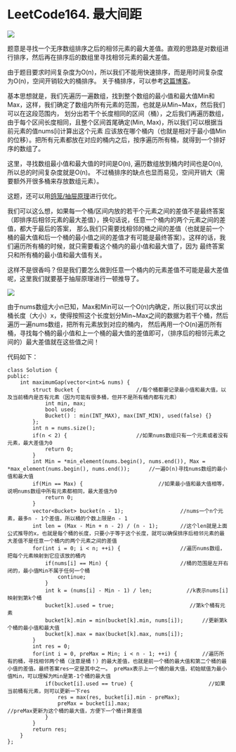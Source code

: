 # LeetCode164. 最大间距

![](https://img2020.cnblogs.com/blog/2078361/202008/2078361-20200807100231041-1018473215.png)

题意是寻找一个无序数组排序之后的相邻元素的最大差值。直观的思路是对数组进行排序，然后再在排序后的数组里寻找相邻元素的最大差值。

由于题目要求时间复杂度为O(n)，所以我们不能用快速排序，而是用时间复杂度为O(n)，空间开销较大的桶排序。
关于桶排序，可以参考[这篇博客](http://data.biancheng.net/view/115.html)。

基本思想就是，我们先遍历一遍数组，找到整个数组的最小值和最大值Min和Max，这样，我们确定了数组内所有元素的范围，也就是从Min~Max，然后我们可以在这段范围内，
划分出若干个长度相同的区间（桶），之后我们再遍历数组，由于每个区间长度相同，且整个区间首尾确定(Min, Max)，所以我们可以根据当前元素的值nums[i]计算出这个元素
应该放在哪个桶内（也就是相对于最小值Min的位移）。把所有元素都放在对应的桶内之后，按序遍历所有桶，就得到一个排好序的数组了。

这里，寻找数组最小值和最大值的时间是O(n), 遍历数组放到桶内时间也是O(n),所以总的时间复杂度就是O(n)。
不过桶排序的缺点也显而易见，空间开销大（需要额外开很多桶来存放数组元素）。

这题，还可以用[鸽笼/抽屉原理](https://zhuanlan.zhihu.com/p/75478415)进行优化。

我们可以这么想，如果每一个桶/区间内放的若干个元素之间的差值不是最终答案（即排序后相邻元素的最大差值），换句话说，任意一个桶内的两个元素之间的差值，都大于最后的答案，
那么我们只需要找相邻的桶之间的差值（也就是前一个桶的最大值和后一个桶的最小值之间的差值才有可能是最终答案）。这样的话，我们遍历所有桶的时候，就只需要看这个桶内的最小值和最大值了，因为
最终答案只和所有桶的最小值和最大值有关。

这样不是很香吗？但是我们要怎么做到任意一个桶内的元素差值不可能是最大差值呢，这里我们就要基于抽屉原理进行一顿推导了。

![](https://img2020.cnblogs.com/blog/2078361/202008/2078361-20200807103818531-837966094.png)

由于nums数组大小n已知，Max和Min可以一个O(n)内确定，所以我们可以求出桶长度（大小）x，使得按照这个长度划分Min~Max之间的数据为若干个桶，然后遍历一遍nums数组，把所有元素放到对应的桶内，
然后再用一个O(n)遍历所有桶，寻找每个桶的最小值和上一个桶的最大值的差值即可，（排序后的相邻元素之间的）最大差值就在这些值之间！

代码如下：

```
class Solution {
public:
    int maximumGap(vector<int>& nums) {
        struct Bucket {                  //每个桶都要记录最小值和最大值，以及当前桶内是否有元素（因为可能有很多桶，但并不是所有桶内都有元素）
            int min, max;            
            bool used;
            Bucket() : min(INT_MAX), max(INT_MIN), used(false) {}
        };
        int n = nums.size();
        if(n < 2) {                      //如果nums数组只有一个元素或者没有元素，最大差值为0
            return 0;
        }
        int Min = *min_element(nums.begin(), nums.end()), Max = *max_element(nums.begin(), nums.end());      //一遍O(n)寻找nums数组的最小值和最大值
        if(Min == Max) {                        //如果最小值和最大值相等，说明nums数组中所有元素都相同，最大差值为0
            return 0;
        }
        vector<Bucket> bucket(n - 1);                  //nums一个n个元素，最多n - 1个差值，所以桶的个数上限是n - 1
        int len = (Max - Min + n - 2) / (n - 1);       //这个len就是上面公式推导的x，也就是每个桶的长度，只要小于等于这个长度，就可以确保排序后相邻元素的最大差值不是任意一个桶内的两个元素之间的差值
        for(int i = 0; i < n; ++i) {                   //遍历nums数组，把每个元素映射到它应该放的桶内
            if(nums[i] == Min) {                       //桶的范围是左开右闭的，最小值Min不属于任何一个桶
                continue;
            }
            int k = (nums[i] - Min - 1) / len;           //k表示nums[i]映射到第k个桶
            bucket[k].used = true;                        //第k个桶有元素
            bucket[k].min = min(bucket[k].min, nums[i]);      //更新第k个桶的最小值和最大值
            bucket[k].max = max(bucket[k].max, nums[i]);
        }
        int res = 0;
        for(int i = 0, preMax = Min; i < n - 1; ++i) {        //遍历所有的桶，寻找相邻两个桶（注意是桶！）的最大差值，也就是前一个桶的最大值和第二个桶的最小值的差值。最终答案res一定是其中之一。 preMax表示上一个桶的最大值，初始赋值为最小值Min，可以理解为Min是第-1个桶的最大值
            if(bucket[i].used == true) {                        //如果当前桶有元素，则可以更新一下res
                res = max(res, bucket[i].min - preMax);      
                preMax = bucket[i].max;                        //preMax更新为这个桶的最大值，方便下一个桶计算差值
            }
        }
        return res;
    }
};
```